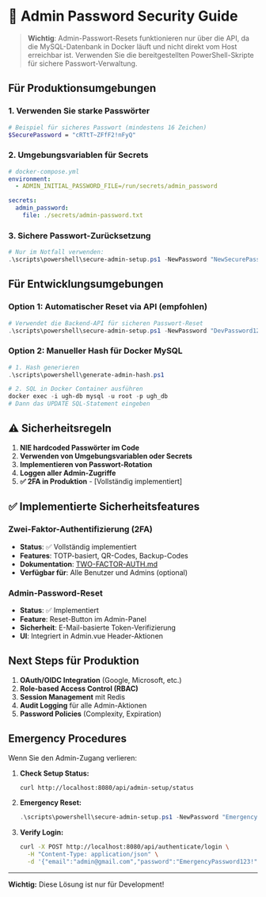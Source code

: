 # 🔐 Admin Password Security Guide

> **Wichtig**: Admin-Passwort-Resets funktionieren nur über die API, da die MySQL-Datenbank 
> in Docker läuft und nicht direkt vom Host erreichbar ist. Verwenden Sie die bereitgestellten 
> PowerShell-Skripte für sichere Passwort-Verwaltung.

## Für Produktionsumgebungen

### 1. **Verwenden Sie starke Passwörter**
```bash
# Beispiel für sicheres Passwort (mindestens 16 Zeichen)
$SecurePassword = "cRTtT~ZFfF2!nFyQ"
```

### 2. **Umgebungsvariablen für Secrets**
```yaml
# docker-compose.yml
environment:
  - ADMIN_INITIAL_PASSWORD_FILE=/run/secrets/admin_password

secrets:
  admin_password:
    file: ./secrets/admin-password.txt
```

### 3. **Sichere Passwort-Zurücksetzung**
```powershell
# Nur im Notfall verwenden:
.\scripts\powershell\secure-admin-setup.ps1 -NewPassword "NewSecurePassword123!"
```

## Für Entwicklungsumgebungen

### Option 1: Automatischer Reset via API (empfohlen)
```powershell
# Verwendet die Backend-API für sicheren Passwort-Reset
.\scripts\powershell\secure-admin-setup.ps1 -NewPassword "DevPassword123"
```

### Option 2: Manueller Hash für Docker MySQL
```powershell
# 1. Hash generieren
.\scripts\powershell\generate-admin-hash.ps1

# 2. SQL in Docker Container ausführen
docker exec -i ugh-db mysql -u root -p ugh_db
# Dann das UPDATE SQL-Statement eingeben
```

## ⚠️ Sicherheitsregeln

1. **NIE hardcoded Passwörter im Code**
2. **Verwenden von Umgebungsvariablen oder Secrets**
3. **Implementieren von Passwort-Rotation**
4. **Loggen aller Admin-Zugriffe**
5. **✅ 2FA in Produktion** - [Vollständig implementiert]

## ✅ Implementierte Sicherheitsfeatures

### Zwei-Faktor-Authentifizierung (2FA)
- **Status**: ✅ Vollständig implementiert
- **Features**: TOTP-basiert, QR-Codes, Backup-Codes
- **Dokumentation**: [TWO-FACTOR-AUTH.md](docs/TWO-FACTOR-AUTH.md)
- **Verfügbar für**: Alle Benutzer und Admins (optional)

### Admin-Password-Reset
- **Status**: ✅ Implementiert
- **Feature**: Reset-Button im Admin-Panel
- **Sicherheit**: E-Mail-basierte Token-Verifizierung
- **UI**: Integriert in Admin.vue Header-Aktionen

## Next Steps für Produktion

1. **OAuth/OIDC Integration** (Google, Microsoft, etc.)
2. **Role-based Access Control (RBAC)**
3. **Session Management** mit Redis
4. **Audit Logging** für alle Admin-Aktionen
5. **Password Policies** (Complexity, Expiration)

## Emergency Procedures

Wenn Sie den Admin-Zugang verlieren:

1. **Check Setup Status:**
   ```bash
   curl http://localhost:8080/api/admin-setup/status
   ```

2. **Emergency Reset:**
   ```powershell
   .\scripts\powershell\secure-admin-setup.ps1 -NewPassword "EmergencyPassword123!"
   ```

3. **Verify Login:**
   ```bash
   curl -X POST http://localhost:8080/api/authenticate/login \
     -H "Content-Type: application/json" \
     -d '{"email":"admin@gmail.com","password":"EmergencyPassword123!"}'
   ```

---

**Wichtig:** Diese Lösung ist nur für Development!
